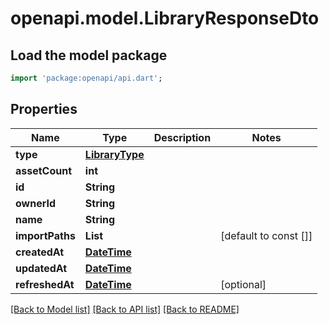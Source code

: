 # openapi.model.LibraryResponseDto

## Load the model package
```dart
import 'package:openapi/api.dart';
```

## Properties
Name | Type | Description | Notes
------------ | ------------- | ------------- | -------------
**type** | [**LibraryType**](LibraryType.md) |  | 
**assetCount** | **int** |  | 
**id** | **String** |  | 
**ownerId** | **String** |  | 
**name** | **String** |  | 
**importPaths** | **List<String>** |  | [default to const []]
**createdAt** | [**DateTime**](DateTime.md) |  | 
**updatedAt** | [**DateTime**](DateTime.md) |  | 
**refreshedAt** | [**DateTime**](DateTime.md) |  | [optional] 

[[Back to Model list]](../README.md#documentation-for-models) [[Back to API list]](../README.md#documentation-for-api-endpoints) [[Back to README]](../README.md)


